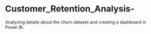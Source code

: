 # Customer_Retention_Analysis-
Analyzing details about the churn dataset and creating a dashboard in Power Bi.
